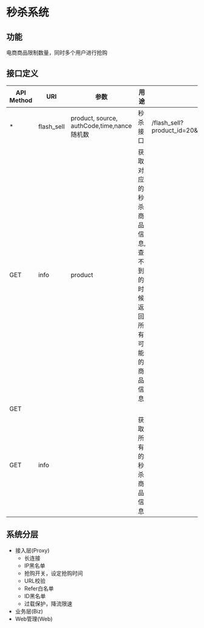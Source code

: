 # 秒杀系统
## 功能
电商商品限制数量，同时多个用户进行抢购
## 接口定义

| API Method | URI        | 参数                                       | 用途                            | 请求示例                                                                  |   |   |   |   |
|------------|------------|------------------------------------------|-------------------------------|-----------------------------------------------------------------------|---|---|---|---|
| *          | flash_sell | product, source, authCode,time,nance 随机数 | 秒杀接口                          | /flash_sell?product_id=20&source=android&authCode=xx&time=xx&nance=xx |   |   |   |   |
| GET        | info       | product                                  | 获取对应的秒杀商品信息,查不到的时候返回所有可能的商品信息 |                                                                       |   |   |   |   |
| GET        |            |                                          |                               |                                                                       |   |   |   |   |
| GET        | info       |                                          | 获取所有的秒杀商品信息                   |                                                                       |   |   |   |   |


## 系统分层
- 接入层(Proxy)
  - 长连接
  - IP黑名单
  - 抢购开关，设定抢购时间
  - URL校验
  - Refer白名单
  - ID黑名单
  - 过载保护，降流限速
- 业务层(Biz)
- Web管理(Web)
